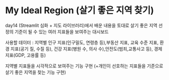 # My Ideal Region (살기 좋은 지역 찾기)
day14 (Streamlit 심화 + 지도 라이브러리)에서 배운 내용을 토대로
살기 좋은 지역 선정의 기준이 될 수 있는 여러 지표들을 보여주는 대시보드

사용할 데이터 : 지역별 인구 지표(인구밀도, 연령층 등),부동산 지표, 교육 수준 지표, 환경 지표(공기 질, 수질 등), 건강 지표(병원 수, 의사 수),안전도(범죄,교통사고 등), 경제 지표(GDP, 고용률 등)

지역별 지표들을 시각적으로 보여주는 기능 구현
(+개인이 선호하는 지표들을 기준으로 살기 좋은 지역을 찾는 기능 구현)